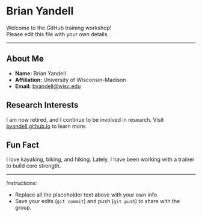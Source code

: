 # Brian Yandell

Welcome to the GitHub training workshop!  
Please edit this file with your own details.

---

## About Me

- **Name:** Brian Yandell  
- **Affiliation:** University of Wisconsin-Madison  
- **Email:** byandell@wisc.edu  

## Research Interests

I am now retired, and I continue to be involved in research.
Visit [byandell.github.io](https://byandell.github.io) to learn more.

## Fun Fact
I love kayaking, biking, and hiking.
Lately, I have been working with a trainer to build core strength.

---

*Instructions:*  
- Replace all the placeholder text above with your own info.  
- Save your edits (`git commit`) and push (`git push`) to share with the group.  
